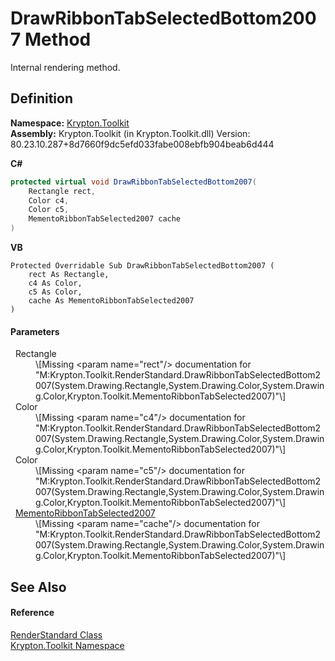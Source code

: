 # DrawRibbonTabSelectedBottom2007 Method


Internal rendering method.



## Definition
**Namespace:** <a href="79d2eac2-21f4-54ff-7552-b20c33c30600.md">Krypton.Toolkit</a>  
**Assembly:** Krypton.Toolkit (in Krypton.Toolkit.dll) Version: 80.23.10.287+8d7660f9dc5efd033fabe008ebfb904beab6d444

**C#**
``` C#
protected virtual void DrawRibbonTabSelectedBottom2007(
	Rectangle rect,
	Color c4,
	Color c5,
	MementoRibbonTabSelected2007 cache
)
```
**VB**
``` VB
Protected Overridable Sub DrawRibbonTabSelectedBottom2007 ( 
	rect As Rectangle,
	c4 As Color,
	c5 As Color,
	cache As MementoRibbonTabSelected2007
)
```



#### Parameters
<dl><dt>  Rectangle</dt><dd>\[Missing &lt;param name="rect"/&gt; documentation for "M:Krypton.Toolkit.RenderStandard.DrawRibbonTabSelectedBottom2007(System.Drawing.Rectangle,System.Drawing.Color,System.Drawing.Color,Krypton.Toolkit.MementoRibbonTabSelected2007)"\]</dd><dt>  Color</dt><dd>\[Missing &lt;param name="c4"/&gt; documentation for "M:Krypton.Toolkit.RenderStandard.DrawRibbonTabSelectedBottom2007(System.Drawing.Rectangle,System.Drawing.Color,System.Drawing.Color,Krypton.Toolkit.MementoRibbonTabSelected2007)"\]</dd><dt>  Color</dt><dd>\[Missing &lt;param name="c5"/&gt; documentation for "M:Krypton.Toolkit.RenderStandard.DrawRibbonTabSelectedBottom2007(System.Drawing.Rectangle,System.Drawing.Color,System.Drawing.Color,Krypton.Toolkit.MementoRibbonTabSelected2007)"\]</dd><dt>  <a href="f80c8fae-fe3a-7613-d8aa-4eabc8d5b6ce.md">MementoRibbonTabSelected2007</a></dt><dd>\[Missing &lt;param name="cache"/&gt; documentation for "M:Krypton.Toolkit.RenderStandard.DrawRibbonTabSelectedBottom2007(System.Drawing.Rectangle,System.Drawing.Color,System.Drawing.Color,Krypton.Toolkit.MementoRibbonTabSelected2007)"\]</dd></dl>

## See Also


#### Reference
<a href="8a8b9945-a6ad-21c4-5182-014e3b962e19.md">RenderStandard Class</a>  
<a href="79d2eac2-21f4-54ff-7552-b20c33c30600.md">Krypton.Toolkit Namespace</a>  
